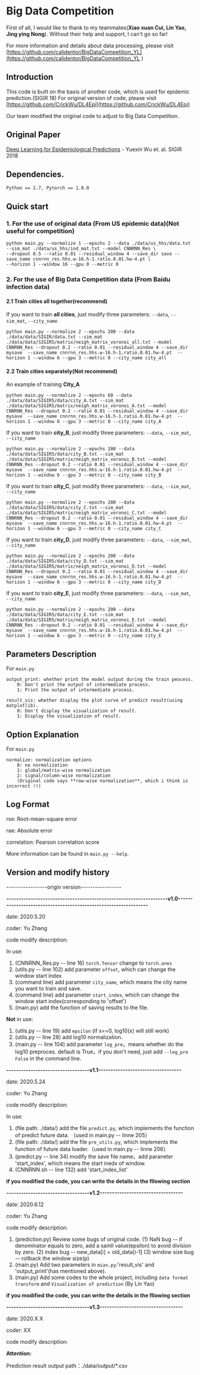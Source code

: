 # Big Data Competition
First of all, I would like to thank to my teammates(**Xiao xuan Cui, Lin Yao, Jing ying Nong**). Without their help and support, I can't go so far!

For more information and details about data processing, please visit [https://github.com/calidentor/BigDataCompetition_YL](https://github.com/calidentor/BigDataCompetition_YL
)


## Introduction
This code is built on the basis of another code, which is used for epidemic prediction.(SIGIR 18)
For original version of code, please visit [https://github.com/CrickWu/DL4Epi](https://github.com/CrickWu/DL4Epi)

Our team modified the original code to adjust to Big Data Competition.

## Original Paper
[Deep Learning for Epidemiological Predictions](https://raw.githubusercontent.com/CrickWu/crickwu.github.io/master/papers/sigir2018.pdf) - Yuexin Wu et. al. SIGIR 2018


## Dependencies.
`Python == 2.7, Pytorch == 1.0.0`

## Quick start
### 1. For the use of **original data** (From US epidemic data)(**Not useful for competition**)

```
python main.py --normalize 1 --epochs 2 --data ./data/us_hhs/data.txt --sim_mat ./data/us_hhs/ind_mat.txt --model CNNRNN_Res \
--dropout 0.5 --ratio 0.01 --residual_window 4 --save_dir save --save_name cnnrnn_res.hhs.w-16.h-1.ratio.0.01.hw-4.pt \
--horizon 1 --window 16 --gpu 0 --metric 0
```

### 2. For the use of **Big Data Competition data** (From Baidu infection data)

#### 2.1 Train cities all together(recommend)

If you want to train **all cities**, just modify three parameters: `--data`, `--sim_mat`, `--city_name`
```
python main.py --normalize 2 --epochs 200 --data ./data/data/SIGIR/data.txt --sim_mat ./data/data/SIGIR5/matrix/neigh_matrix_voronoi_all.txt --model CNNRNN_Res --dropout 0.2 --ratio 0.01 --residual_window 4 --save_dir mysave  --save_name cnnrnn_res.hhs.w-16.h-1.ratio.0.01.hw-4.pt  --horizon 1 --window 6 --gpu 3 --metric 0 --city_name city_all
```

#### 2.2 Train cities separately(Not recommend)

An example of training **City_A**

```
python main.py --normalize 2 --epochs 60 --data ./data/data/SIGIR5/data/city_A.txt --sim_mat ./data/data/SIGIR5/matrix/neigh_matrix_voronoi_A.txt --model CNNRNN_Res --dropout 0.2 --ratio 0.01 --residual_window 4 --save_dir mysave  --save_name cnnrnn_res.hhs.w-16.h-1.ratio.0.01.hw-4.pt  --horizon 1 --window 6 --gpu 3 --metric 0 --city_name city_A
```

If you want to train **city_B**, just modify three parameters: `--data`, `--sim_mat`, `--city_name`
```
python main.py --normalize 2 --epochs 200 --data ./data/data/SIGIR5/data/city_B.txt --sim_mat ./data/data/SIGIR5/matrix/neigh_matrix_voronoi_B.txt --model CNNRNN_Res --dropout 0.2 --ratio 0.01 --residual_window 4 --save_dir mysave  --save_name cnnrnn_res.hhs.w-16.h-1.ratio.0.01.hw-4.pt  --horizon 1 --window 6 --gpu 3 --metric 0 --city_name city_B
```

If you want to train **city_C**, just modify three parameters: `--data`, `--sim_mat`, `--city_name`
```
python main.py --normalize 2 --epochs 200 --data ./data/data/SIGIR5/data/city_C.txt --sim_mat ./data/data/SIGIR5/matrix/neigh_matrix_voronoi_C.txt --model CNNRNN_Res --dropout 0.2 --ratio 0.01 --residual_window 4 --save_dir mysave  --save_name cnnrnn_res.hhs.w-16.h-1.ratio.0.01.hw-4.pt  --horizon 1 --window 6 --gpu 3 --metric 0 --city_name city_C
```

If you want to train **city_D**, just modify three parameters: `--data`, `--sim_mat`, `--city_name`
```
python main.py --normalize 2 --epochs 200 --data ./data/data/SIGIR5/data/city_D.txt --sim_mat ./data/data/SIGIR5/matrix/neigh_matrix_voronoi_D.txt --model CNNRNN_Res --dropout 0.2 --ratio 0.01 --residual_window 4 --save_dir mysave  --save_name cnnrnn_res.hhs.w-16.h-1.ratio.0.01.hw-4.pt  --horizon 1 --window 6 --gpu 3 --metric 0 --city_name city_D
```

If you want to train **city_E**, just modify three parameters: `--data`, `--sim_mat`, `--city_name`
```
python main.py --normalize 2 --epochs 200 --data ./data/data/SIGIR5/data/city_E.txt --sim_mat ./data/data/SIGIR5/matrix/neigh_matrix_voronoi_E.txt --model CNNRNN_Res --dropout 0.2 --ratio 0.01 --residual_window 4 --save_dir mysave  --save_name cnnrnn_res.hhs.w-16.h-1.ratio.0.01.hw-4.pt  --horizon 1 --window 6 --gpu 3 --metric 0 --city_name city_E
```

## Parameters Description
For `main.py`

```
output_print: whether print the model output during the train peocess.
	0: Don't print the output of intermediate process.
	1: Print the output of intermediate process.
```

```
result_vis: whether display the plot curve of predict result(using matplotlib).
	0: Don't display the visualization of result.
	1: Display the visualization of result.
```



## Option Explanation
For `main.py`

```
normalize: normalization options
	0: no normalization
	1: global/matrix-wise normalization
	2: signal/column-wise normalization 
	(Original code says **row-wise normalization**, which i think is incorrect !!)
```	

## Log Format

rse: Root-mean-square error

rae: Absolute error

correlation: Pearson correlation score

More information can be found in `main.py --help`.


## Version and modify history
-----------------origin version-----------------


**------------------------------------------------------------------v1.0----------------------------------------------------------------**

date: 2020.5.20

coder: Yu Zhang

code modify description:

In use:
1. (CNNRNN_Res.py -- line 16) `torch.Tensor` change to `torch.ones`
2. (utils.py -- line 102) add parameter `offset`, which can change the window start index
3. (command line) add parameter `city_name`, which means the city name you want to train and save.
4. (command line) add parameter `start_index`, which can change the window start index(corresponding to 'offset')
5. (main.py) add the function of saving results to the file.

**Not** in use:
1. (utils.py -- line 19) add `epsilon` (if x==0, log10(x) will still work)
2. (utils.py -- line 28) add log10 normalization.
3. (main.py -- line 104) add parameter `log_pre`，means whether do the log10 preproces. default is True，if you don't need, just add `--log_pre False` in the command line.


**----------------------------------v1.1----------------------------------**

date: 2020.5.24

coder: Yu Zhang

code modify description:

In use:
1. (file path: ./data/) add the file `predict.py`, which implements the function of predict future data. （used in main.py -- linne 205）
2. (file path: ./data/) add the file `pre_utils.py`, which implements the function of future data loader.（used in main.py -- linne 206）
3. (predict.py -- line 34) modify the save file name，add paraneter 'start_index', which means the start inedx of window.
4. (CNNRNN.sh -- line 132) add 'start_index_list'

**if you modified the code, you can write the details in the fllowing section**

**----------------------------------v1.2----------------------------------**

date: 2020.6.12

coder: Yu Zhang

code modify description:
1. (prediction.py) Review some bugs of original code.
	(1) NaN bug -- if denominator equals to zero, add a samll value(epsilon) to avoid division by zero.
	(2) index bug -- new_data[i] = old_data[i-1]
	(3) window size bug -- rollback the window size(p)
2. (main.py) Add two parameters in `mian.py`:'result_vis' and 'output_print'(has mentioned above).
3. (main.py) Add some codes to the whole project, including `data format transform` and `Visualization of prediction` (By Lin Yao)


**if you modified the code, you can write the details in the fllowing section**

**----------------------------------v1.3----------------------------------**

date: 2020.X.X

coder: XX

code modify description:

**Attention:**

Prediction result output path：./data/output/*.csv

